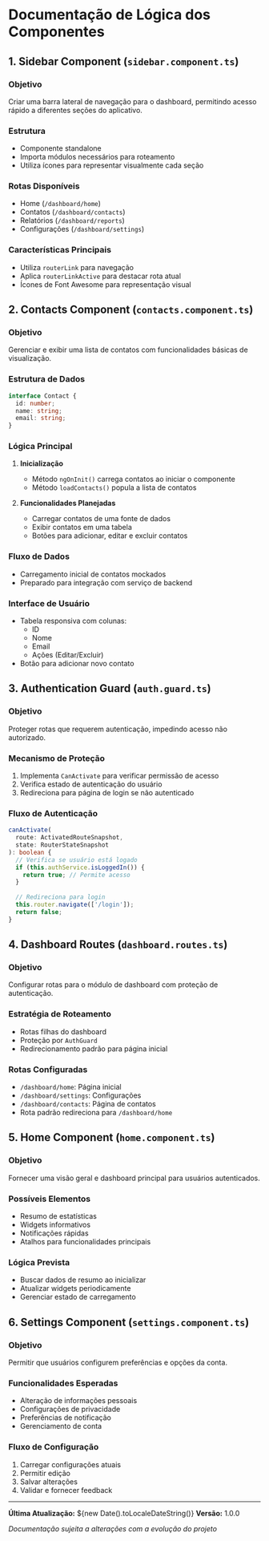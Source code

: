 # Documentação de Lógica dos Componentes

## 1. Sidebar Component (`sidebar.component.ts`)

### Objetivo
Criar uma barra lateral de navegação para o dashboard, permitindo acesso rápido a diferentes seções do aplicativo.

### Estrutura
- Componente standalone
- Importa módulos necessários para roteamento
- Utiliza ícones para representar visualmente cada seção

### Rotas Disponíveis
- Home (`/dashboard/home`)
- Contatos (`/dashboard/contacts`)
- Relatórios (`/dashboard/reports`)
- Configurações (`/dashboard/settings`)

### Características Principais
- Utiliza `routerLink` para navegação
- Aplica `routerLinkActive` para destacar rota atual
- Ícones de Font Awesome para representação visual

## 2. Contacts Component (`contacts.component.ts`)

### Objetivo
Gerenciar e exibir uma lista de contatos com funcionalidades básicas de visualização.

### Estrutura de Dados
```typescript
interface Contact {
  id: number;
  name: string;
  email: string;
}
```

### Lógica Principal
1. **Inicialização**
   - Método `ngOnInit()` carrega contatos ao iniciar o componente
   - Método `loadContacts()` popula a lista de contatos

2. **Funcionalidades Planejadas**
   - Carregar contatos de uma fonte de dados
   - Exibir contatos em uma tabela
   - Botões para adicionar, editar e excluir contatos

### Fluxo de Dados
- Carregamento inicial de contatos mockados
- Preparado para integração com serviço de backend

### Interface de Usuário
- Tabela responsiva com colunas:
  - ID
  - Nome
  - Email
  - Ações (Editar/Excluir)
- Botão para adicionar novo contato

## 3. Authentication Guard (`auth.guard.ts`)

### Objetivo
Proteger rotas que requerem autenticação, impedindo acesso não autorizado.

### Mecanismo de Proteção
1. Implementa `CanActivate` para verificar permissão de acesso
2. Verifica estado de autenticação do usuário
3. Redireciona para página de login se não autenticado

### Fluxo de Autenticação
```typescript
canActivate(
  route: ActivatedRouteSnapshot, 
  state: RouterStateSnapshot
): boolean {
  // Verifica se usuário está logado
  if (this.authService.isLoggedIn()) {
    return true; // Permite acesso
  }
  
  // Redireciona para login
  this.router.navigate(['/login']);
  return false;
}
```

## 4. Dashboard Routes (`dashboard.routes.ts`)

### Objetivo
Configurar rotas para o módulo de dashboard com proteção de autenticação.

### Estratégia de Roteamento
- Rotas filhas do dashboard
- Proteção por `AuthGuard`
- Redirecionamento padrão para página inicial

### Rotas Configuradas
- `/dashboard/home`: Página inicial
- `/dashboard/settings`: Configurações
- `/dashboard/contacts`: Página de contatos
- Rota padrão redireciona para `/dashboard/home`

## 5. Home Component (`home.component.ts`)

### Objetivo
Fornecer uma visão geral e dashboard principal para usuários autenticados.

### Possíveis Elementos
- Resumo de estatísticas
- Widgets informativos
- Notificações rápidas
- Atalhos para funcionalidades principais

### Lógica Prevista
- Buscar dados de resumo ao inicializar
- Atualizar widgets periodicamente
- Gerenciar estado de carregamento

## 6. Settings Component (`settings.component.ts`)

### Objetivo
Permitir que usuários configurem preferências e opções da conta.

### Funcionalidades Esperadas
- Alteração de informações pessoais
- Configurações de privacidade
- Preferências de notificação
- Gerenciamento de conta

### Fluxo de Configuração
1. Carregar configurações atuais
2. Permitir edição
3. Salvar alterações
4. Validar e fornecer feedback

---

**Última Atualização:** ${new Date().toLocaleDateString()}
**Versão:** 1.0.0

*Documentação sujeita a alterações com a evolução do projeto*
